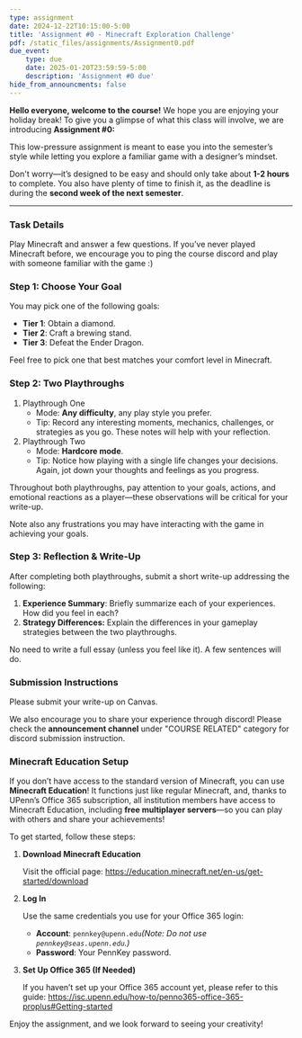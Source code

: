 ```yaml
---
type: assignment
date: 2024-12-22T10:15:00-5:00
title: 'Assignment #0 - Minecraft Exploration Challenge'
pdf: /static_files/assignments/Assignment0.pdf
due_event: 
    type: due
    date: 2025-01-20T23:59:59-5:00
    description: 'Assignment #0 due'
hide_from_announcments: false
---
```


**Hello everyone, welcome to the course!** We hope you are enjoying your holiday break! To give you a glimpse of what this class will involve, we are introducing **Assignment #0:**

This low-pressure assignment is meant to ease you into the semester’s style while letting you explore a familiar game with a designer’s mindset.

Don't worry—it’s designed to be easy and should only take about **1-2 hours** to complete. You also have plenty of time to finish it, as the deadline is during the **second week of the next semester**.

---

### **Task Details**

Play Minecraft and answer a few questions. If you’ve never played Minecraft before, we encourage you to ping the course discord and play with someone familiar with the game :)

### **Step 1: Choose Your Goal**

You may pick one of the following goals:

- **Tier 1**: Obtain a diamond.
- **Tier 2**: Craft a brewing stand.
- **Tier 3**: Defeat the Ender Dragon.

Feel free to pick one that best matches your comfort level in Minecraft.

### **Step 2: Two Playthroughs**

1. Playthrough One
    - Mode: **Any difficulty**, any play style you prefer.
    - Tip: Record any interesting moments, mechanics, challenges, or strategies as you go. These notes will help with your reflection.
2. Playthrough Two
    - Mode: **Hardcore mode**.
    - Tip: Notice how playing with a single life changes your decisions. Again, jot down your thoughts and feelings as you progress.

Throughout both playthroughs, pay attention to your goals, actions, and emotional reactions as a player—these observations will be critical for your write-up.

Note also any frustrations you may have interacting with the game in achieving your goals.

### **Step 3: Reflection & Write-Up**

After completing both playthroughs, submit a short write-up addressing the following:

1. **Experience Summary**: Briefly summarize each of your experiences. How did you feel in each?
2. **Strategy Differences:** Explain the differences in your gameplay strategies between the two playthroughs.

 No need to write a full essay (unless you feel like it). A few sentences will do.

### **Submission Instructions**

Please submit your write-up on Canvas.

We also encourage you to share your experience through discord! Please check the **announcement channel** under "COURSE RELATED" category for discord submission instruction.

### **Minecraft Education Setup**

If you don’t have access to the standard version of Minecraft, you can use **Minecraft Education**! It functions just like regular Minecraft, and, thanks to UPenn’s Office 365 subscription, all institution members have access to Minecraft Education, including **free multiplayer servers**—so you can play with others and share your achievements!

To get started, follow these steps:

1. **Download Minecraft Education**
    
    Visit the official page:
	https://education.minecraft.net/en-us/get-started/download
    
2. **Log In**
    
    Use the same credentials you use for your Office 365 login:
    
    - **Account**: `pennkey@upenn.edu`*(Note: Do not use `pennkey@seas.upenn.edu`.)*
    - **Password**: Your PennKey password.
3. **Set Up Office 365 (If Needed)**
    
    If you haven’t set up your Office 365 account yet, please refer to this guide:
    https://isc.upenn.edu/how-to/penno365-office-365-proplus#Getting-started
    
Enjoy the assignment, and we look forward to seeing your creativity!